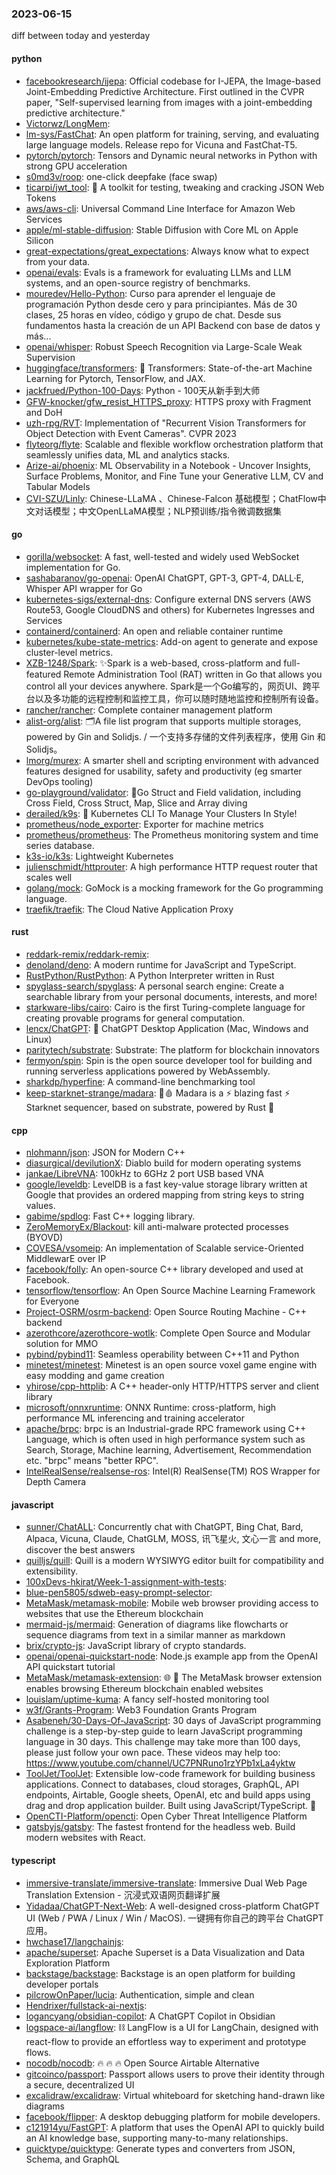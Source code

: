 ### 2023-06-15
diff between today and yesterday

#### python
* [facebookresearch/ijepa](https://github.com/facebookresearch/ijepa): Official codebase for I-JEPA, the Image-based Joint-Embedding Predictive Architecture. First outlined in the CVPR paper, "Self-supervised learning from images with a joint-embedding predictive architecture."
* [Victorwz/LongMem](https://github.com/Victorwz/LongMem): 
* [lm-sys/FastChat](https://github.com/lm-sys/FastChat): An open platform for training, serving, and evaluating large language models. Release repo for Vicuna and FastChat-T5.
* [pytorch/pytorch](https://github.com/pytorch/pytorch): Tensors and Dynamic neural networks in Python with strong GPU acceleration
* [s0md3v/roop](https://github.com/s0md3v/roop): one-click deepfake (face swap)
* [ticarpi/jwt_tool](https://github.com/ticarpi/jwt_tool): 🐍 A toolkit for testing, tweaking and cracking JSON Web Tokens
* [aws/aws-cli](https://github.com/aws/aws-cli): Universal Command Line Interface for Amazon Web Services
* [apple/ml-stable-diffusion](https://github.com/apple/ml-stable-diffusion): Stable Diffusion with Core ML on Apple Silicon
* [great-expectations/great_expectations](https://github.com/great-expectations/great_expectations): Always know what to expect from your data.
* [openai/evals](https://github.com/openai/evals): Evals is a framework for evaluating LLMs and LLM systems, and an open-source registry of benchmarks.
* [mouredev/Hello-Python](https://github.com/mouredev/Hello-Python): Curso para aprender el lenguaje de programación Python desde cero y para principiantes. Más de 30 clases, 25 horas en vídeo, código y grupo de chat. Desde sus fundamentos hasta la creación de un API Backend con base de datos y más...
* [openai/whisper](https://github.com/openai/whisper): Robust Speech Recognition via Large-Scale Weak Supervision
* [huggingface/transformers](https://github.com/huggingface/transformers): 🤗 Transformers: State-of-the-art Machine Learning for Pytorch, TensorFlow, and JAX.
* [jackfrued/Python-100-Days](https://github.com/jackfrued/Python-100-Days): Python - 100天从新手到大师
* [GFW-knocker/gfw_resist_HTTPS_proxy](https://github.com/GFW-knocker/gfw_resist_HTTPS_proxy): HTTPS proxy with Fragment and DoH
* [uzh-rpg/RVT](https://github.com/uzh-rpg/RVT): Implementation of "Recurrent Vision Transformers for Object Detection with Event Cameras". CVPR 2023
* [flyteorg/flyte](https://github.com/flyteorg/flyte): Scalable and flexible workflow orchestration platform that seamlessly unifies data, ML and analytics stacks.
* [Arize-ai/phoenix](https://github.com/Arize-ai/phoenix): ML Observability in a Notebook - Uncover Insights, Surface Problems, Monitor, and Fine Tune your Generative LLM, CV and Tabular Models
* [CVI-SZU/Linly](https://github.com/CVI-SZU/Linly): Chinese-LLaMA 、Chinese-Falcon 基础模型；ChatFlow中文对话模型；中文OpenLLaMA模型；NLP预训练/指令微调数据集

#### go
* [gorilla/websocket](https://github.com/gorilla/websocket): A fast, well-tested and widely used WebSocket implementation for Go.
* [sashabaranov/go-openai](https://github.com/sashabaranov/go-openai): OpenAI ChatGPT, GPT-3, GPT-4, DALL·E, Whisper API wrapper for Go
* [kubernetes-sigs/external-dns](https://github.com/kubernetes-sigs/external-dns): Configure external DNS servers (AWS Route53, Google CloudDNS and others) for Kubernetes Ingresses and Services
* [containerd/containerd](https://github.com/containerd/containerd): An open and reliable container runtime
* [kubernetes/kube-state-metrics](https://github.com/kubernetes/kube-state-metrics): Add-on agent to generate and expose cluster-level metrics.
* [XZB-1248/Spark](https://github.com/XZB-1248/Spark): ✨Spark is a web-based, cross-platform and full-featured Remote Administration Tool (RAT) written in Go that allows you control all your devices anywhere. Spark是一个Go编写的，网页UI、跨平台以及多功能的远程控制和监控工具，你可以随时随地监控和控制所有设备。
* [rancher/rancher](https://github.com/rancher/rancher): Complete container management platform
* [alist-org/alist](https://github.com/alist-org/alist): 🗂️A file list program that supports multiple storages, powered by Gin and Solidjs. / 一个支持多存储的文件列表程序，使用 Gin 和 Solidjs。
* [lmorg/murex](https://github.com/lmorg/murex): A smarter shell and scripting environment with advanced features designed for usability, safety and productivity (eg smarter DevOps tooling)
* [go-playground/validator](https://github.com/go-playground/validator): 💯Go Struct and Field validation, including Cross Field, Cross Struct, Map, Slice and Array diving
* [derailed/k9s](https://github.com/derailed/k9s): 🐶 Kubernetes CLI To Manage Your Clusters In Style!
* [prometheus/node_exporter](https://github.com/prometheus/node_exporter): Exporter for machine metrics
* [prometheus/prometheus](https://github.com/prometheus/prometheus): The Prometheus monitoring system and time series database.
* [k3s-io/k3s](https://github.com/k3s-io/k3s): Lightweight Kubernetes
* [julienschmidt/httprouter](https://github.com/julienschmidt/httprouter): A high performance HTTP request router that scales well
* [golang/mock](https://github.com/golang/mock): GoMock is a mocking framework for the Go programming language.
* [traefik/traefik](https://github.com/traefik/traefik): The Cloud Native Application Proxy

#### rust
* [reddark-remix/reddark-remix](https://github.com/reddark-remix/reddark-remix): 
* [denoland/deno](https://github.com/denoland/deno): A modern runtime for JavaScript and TypeScript.
* [RustPython/RustPython](https://github.com/RustPython/RustPython): A Python Interpreter written in Rust
* [spyglass-search/spyglass](https://github.com/spyglass-search/spyglass): A personal search engine: Create a searchable library from your personal documents, interests, and more!
* [starkware-libs/cairo](https://github.com/starkware-libs/cairo): Cairo is the first Turing-complete language for creating provable programs for general computation.
* [lencx/ChatGPT](https://github.com/lencx/ChatGPT): 🔮 ChatGPT Desktop Application (Mac, Windows and Linux)
* [paritytech/substrate](https://github.com/paritytech/substrate): Substrate: The platform for blockchain innovators
* [fermyon/spin](https://github.com/fermyon/spin): Spin is the open source developer tool for building and running serverless applications powered by WebAssembly.
* [sharkdp/hyperfine](https://github.com/sharkdp/hyperfine): A command-line benchmarking tool
* [keep-starknet-strange/madara](https://github.com/keep-starknet-strange/madara): 🥷🩸 Madara is a ⚡ blazing fast ⚡ Starknet sequencer, based on substrate, powered by Rust 🦀

#### cpp
* [nlohmann/json](https://github.com/nlohmann/json): JSON for Modern C++
* [diasurgical/devilutionX](https://github.com/diasurgical/devilutionX): Diablo build for modern operating systems
* [jankae/LibreVNA](https://github.com/jankae/LibreVNA): 100kHz to 6GHz 2 port USB based VNA
* [google/leveldb](https://github.com/google/leveldb): LevelDB is a fast key-value storage library written at Google that provides an ordered mapping from string keys to string values.
* [gabime/spdlog](https://github.com/gabime/spdlog): Fast C++ logging library.
* [ZeroMemoryEx/Blackout](https://github.com/ZeroMemoryEx/Blackout): kill anti-malware protected processes (BYOVD)
* [COVESA/vsomeip](https://github.com/COVESA/vsomeip): An implementation of Scalable service-Oriented MiddlewarE over IP
* [facebook/folly](https://github.com/facebook/folly): An open-source C++ library developed and used at Facebook.
* [tensorflow/tensorflow](https://github.com/tensorflow/tensorflow): An Open Source Machine Learning Framework for Everyone
* [Project-OSRM/osrm-backend](https://github.com/Project-OSRM/osrm-backend): Open Source Routing Machine - C++ backend
* [azerothcore/azerothcore-wotlk](https://github.com/azerothcore/azerothcore-wotlk): Complete Open Source and Modular solution for MMO
* [pybind/pybind11](https://github.com/pybind/pybind11): Seamless operability between C++11 and Python
* [minetest/minetest](https://github.com/minetest/minetest): Minetest is an open source voxel game engine with easy modding and game creation
* [yhirose/cpp-httplib](https://github.com/yhirose/cpp-httplib): A C++ header-only HTTP/HTTPS server and client library
* [microsoft/onnxruntime](https://github.com/microsoft/onnxruntime): ONNX Runtime: cross-platform, high performance ML inferencing and training accelerator
* [apache/brpc](https://github.com/apache/brpc): brpc is an Industrial-grade RPC framework using C++ Language, which is often used in high performance system such as Search, Storage, Machine learning, Advertisement, Recommendation etc. "brpc" means "better RPC".
* [IntelRealSense/realsense-ros](https://github.com/IntelRealSense/realsense-ros): Intel(R) RealSense(TM) ROS Wrapper for Depth Camera

#### javascript
* [sunner/ChatALL](https://github.com/sunner/ChatALL): Concurrently chat with ChatGPT, Bing Chat, Bard, Alpaca, Vicuna, Claude, ChatGLM, MOSS, 讯飞星火, 文心一言 and more, discover the best answers
* [quilljs/quill](https://github.com/quilljs/quill): Quill is a modern WYSIWYG editor built for compatibility and extensibility.
* [100xDevs-hkirat/Week-1-assignment-with-tests](https://github.com/100xDevs-hkirat/Week-1-assignment-with-tests): 
* [blue-pen5805/sdweb-easy-prompt-selector](https://github.com/blue-pen5805/sdweb-easy-prompt-selector): 
* [MetaMask/metamask-mobile](https://github.com/MetaMask/metamask-mobile): Mobile web browser providing access to websites that use the Ethereum blockchain
* [mermaid-js/mermaid](https://github.com/mermaid-js/mermaid): Generation of diagrams like flowcharts or sequence diagrams from text in a similar manner as markdown
* [brix/crypto-js](https://github.com/brix/crypto-js): JavaScript library of crypto standards.
* [openai/openai-quickstart-node](https://github.com/openai/openai-quickstart-node): Node.js example app from the OpenAI API quickstart tutorial
* [MetaMask/metamask-extension](https://github.com/MetaMask/metamask-extension): 🌐 🔌 The MetaMask browser extension enables browsing Ethereum blockchain enabled websites
* [louislam/uptime-kuma](https://github.com/louislam/uptime-kuma): A fancy self-hosted monitoring tool
* [w3f/Grants-Program](https://github.com/w3f/Grants-Program): Web3 Foundation Grants Program
* [Asabeneh/30-Days-Of-JavaScript](https://github.com/Asabeneh/30-Days-Of-JavaScript): 30 days of JavaScript programming challenge is a step-by-step guide to learn JavaScript programming language in 30 days. This challenge may take more than 100 days, please just follow your own pace. These videos may help too: https://www.youtube.com/channel/UC7PNRuno1rzYPb1xLa4yktw
* [ToolJet/ToolJet](https://github.com/ToolJet/ToolJet): Extensible low-code framework for building business applications. Connect to databases, cloud storages, GraphQL, API endpoints, Airtable, Google sheets, OpenAI, etc and build apps using drag and drop application builder. Built using JavaScript/TypeScript. 🚀
* [OpenCTI-Platform/opencti](https://github.com/OpenCTI-Platform/opencti): Open Cyber Threat Intelligence Platform
* [gatsbyjs/gatsby](https://github.com/gatsbyjs/gatsby): The fastest frontend for the headless web. Build modern websites with React.

#### typescript
* [immersive-translate/immersive-translate](https://github.com/immersive-translate/immersive-translate): Immersive Dual Web Page Translation Extension - 沉浸式双语网页翻译扩展
* [Yidadaa/ChatGPT-Next-Web](https://github.com/Yidadaa/ChatGPT-Next-Web): A well-designed cross-platform ChatGPT UI (Web / PWA / Linux / Win / MacOS). 一键拥有你自己的跨平台 ChatGPT 应用。
* [hwchase17/langchainjs](https://github.com/hwchase17/langchainjs): 
* [apache/superset](https://github.com/apache/superset): Apache Superset is a Data Visualization and Data Exploration Platform
* [backstage/backstage](https://github.com/backstage/backstage): Backstage is an open platform for building developer portals
* [pilcrowOnPaper/lucia](https://github.com/pilcrowOnPaper/lucia): Authentication, simple and clean
* [Hendrixer/fullstack-ai-nextjs](https://github.com/Hendrixer/fullstack-ai-nextjs): 
* [logancyang/obsidian-copilot](https://github.com/logancyang/obsidian-copilot): A ChatGPT Copilot in Obsidian
* [logspace-ai/langflow](https://github.com/logspace-ai/langflow): ⛓️ LangFlow is a UI for LangChain, designed with react-flow to provide an effortless way to experiment and prototype flows.
* [nocodb/nocodb](https://github.com/nocodb/nocodb): 🔥 🔥 🔥 Open Source Airtable Alternative
* [gitcoinco/passport](https://github.com/gitcoinco/passport): Passport allows users to prove their identity through a secure, decentralized UI
* [excalidraw/excalidraw](https://github.com/excalidraw/excalidraw): Virtual whiteboard for sketching hand-drawn like diagrams
* [facebook/flipper](https://github.com/facebook/flipper): A desktop debugging platform for mobile developers.
* [c121914yu/FastGPT](https://github.com/c121914yu/FastGPT): A platform that uses the OpenAI API to quickly build an AI knowledge base, supporting many-to-many relationships.
* [quicktype/quicktype](https://github.com/quicktype/quicktype): Generate types and converters from JSON, Schema, and GraphQL
